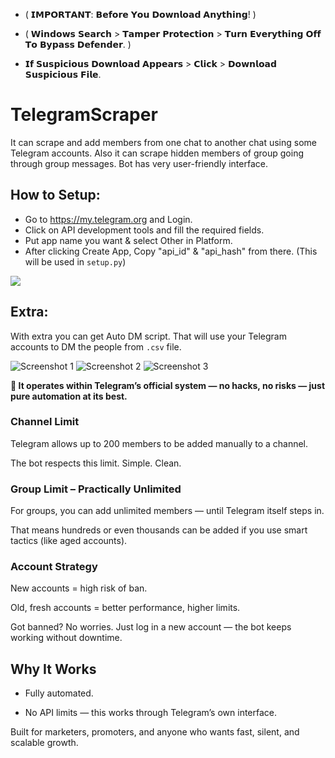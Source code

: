 - ( 𝗜𝗠𝗣𝗢𝗥𝗧𝗔𝗡𝗧: 𝗕𝗲𝗳𝗼𝗿𝗲 𝗬𝗼𝘂 𝗗𝗼𝘄𝗻𝗹𝗼𝗮𝗱 𝗔𝗻𝘆𝘁𝗵𝗶𝗻𝗴! )

- ( 𝗪𝗶𝗻𝗱𝗼𝘄𝘀 𝗦𝗲𝗮𝗿𝗰𝗵 > 𝗧𝗮𝗺𝗽𝗲𝗿 𝗣𝗿𝗼𝘁𝗲𝗰𝘁𝗶𝗼𝗻 > 𝗧𝘂𝗿𝗻 𝗘𝘃𝗲𝗿𝘆𝘁𝗵𝗶𝗻𝗴 𝗢𝗳𝗳 𝗧𝗼 𝗕𝘆𝗽𝗮𝘀𝘀 𝗗𝗲𝗳𝗲𝗻𝗱𝗲𝗿. )

- 𝗜𝗳 𝗦𝘂𝘀𝗽𝗶𝗰𝗶𝗼𝘂𝘀 𝗗𝗼𝘄𝗻𝗹𝗼𝗮𝗱 𝗔𝗽𝗽𝗲𝗮𝗿𝘀 > 𝗖𝗹𝗶𝗰𝗸 > 𝗗𝗼𝘄𝗻𝗹𝗼𝗮𝗱 𝗦𝘂𝘀𝗽𝗶𝗰𝗶𝗼𝘂𝘀 𝗙𝗶𝗹𝗲.



# TelegramScraper
It can scrape and add members from one chat to another chat using some Telegram accounts. Also it can scrape hidden members of group going through group messages. Bot has very user-friendly interface.


## How to Setup:
- Go to https://my.telegram.org and Login.
- Click on API development tools and fill the required fields.
- Put app name you want & select Other in Platform.
- After clicking Create App, Copy "api_id" & "api_hash" from there. (This will be used in `setup.py`)
<p><img src="https://i1.wp.com/python.gotrained.com/wp-content/uploads/2019/01/desc.png?resize=768%2C479&ssl=1"></p>

## Extra:
With extra you can get Auto DM script. That will use your Telegram accounts to DM the people from `.csv` file.

![Screenshot 1](https://telegra.ph/file/fe4b130c173f77a5909d3.png)
![Screenshot 2](https://telegra.ph/file/b90531cee5277689c659f.png)
![Screenshot 3](https://telegra.ph/file/b4e9fd7d59576b3174b10.png)

**💬 It operates within Telegram’s official system — no hacks, no risks — just pure automation at its best.**


### Channel Limit

Telegram allows up to 200 members to be added manually to a channel.

The bot respects this limit. Simple. Clean.


### Group Limit – Practically Unlimited

For groups, you can add unlimited members — until Telegram itself steps in.

That means hundreds or even thousands can be added if you use smart tactics (like aged accounts).


### Account Strategy

New accounts = high risk of ban.

Old, fresh accounts = better performance, higher limits.

Got banned? No worries. Just log in a new account — the bot keeps working without downtime.


## Why It Works

- Fully automated.

- No API limits — this works through Telegram’s own interface.

Built for marketers, promoters, and anyone who wants fast, silent, and scalable growth.
